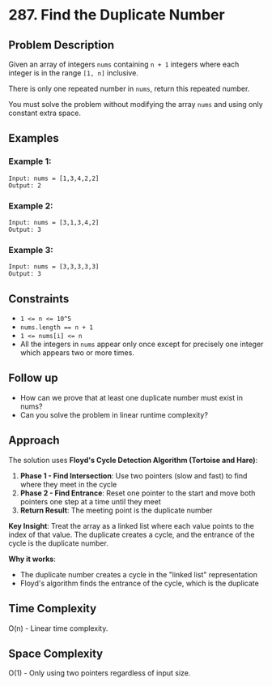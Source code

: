 # 287. Find the Duplicate Number

## Problem Description

Given an array of integers `nums` containing `n + 1` integers where each integer is in the range `[1, n]` inclusive.

There is only one repeated number in `nums`, return this repeated number.

You must solve the problem without modifying the array `nums` and using only constant extra space.

## Examples

### Example 1:
```
Input: nums = [1,3,4,2,2]
Output: 2
```

### Example 2:
```
Input: nums = [3,1,3,4,2]
Output: 3
```

### Example 3:
```
Input: nums = [3,3,3,3,3]
Output: 3
```

## Constraints

- `1 <= n <= 10^5`
- `nums.length == n + 1`
- `1 <= nums[i] <= n`
- All the integers in `nums` appear only once except for precisely one integer which appears two or more times.

## Follow up

- How can we prove that at least one duplicate number must exist in nums?
- Can you solve the problem in linear runtime complexity?

## Approach

The solution uses **Floyd's Cycle Detection Algorithm (Tortoise and Hare)**:

1. **Phase 1 - Find Intersection**: Use two pointers (slow and fast) to find where they meet in the cycle
2. **Phase 2 - Find Entrance**: Reset one pointer to the start and move both pointers one step at a time until they meet
3. **Return Result**: The meeting point is the duplicate number

**Key Insight**: Treat the array as a linked list where each value points to the index of that value. The duplicate creates a cycle, and the entrance of the cycle is the duplicate number.

**Why it works**: 
- The duplicate number creates a cycle in the "linked list" representation
- Floyd's algorithm finds the entrance of the cycle, which is the duplicate

## Time Complexity

O(n) - Linear time complexity.

## Space Complexity

O(1) - Only using two pointers regardless of input size.

